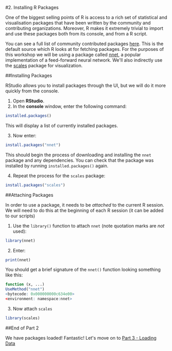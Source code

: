 #2. Installing R Packages

One of the biggest selling points of R is access to a rich set of statistical and visualisation packages that have been written by the community and contributing organizations. Moreover, R makes it extremely trivial to import and use these packages both from its console, and from a R script.

You can see a full list of community contributed packages [here](https://cran.r-project.org/web/packages/). This is the default source which R looks at for fetching packages. For the purposes of this workshop we will be using a package called [nnet](https://cran.r-project.org/web/packages/nnet/index.html), a popular implementation of a feed-forward neural network. We'll also indirectly use the [scales](https://cran.r-project.org/web/packages/scales/index.html) package for visualization.


##Installing Packages

RStudio allows you to install packages through the UI, but we will do it more quickly from the console.

1. Open __RStudio__.
2. In the __console__ window, enter the following command: 
  ```R
  installed.packages()
  ```

  This will display a list of currently installed packages.

3. Now enter:
  ```R
  install.packages("nnet")
  ```

  This should begin the process of downloading and installing the `nnet` package and any dependencies. You can check that the package was installed by running `installed.packages()` again.
  
4. Repeat the process for the `scales` package:
  ```R
  install.packages("scales")
  ```


##Attaching Packages

In order to use a package, it needs to be _attached_ to the current R session. We will need to do this at the beginning of each R session (it can be added to our scripts)

1. Use the `library()` function to attach `nnet` (note quotation marks are _not_ used):
  ```R
  library(nnet)
  ```

2. Enter:
  ```R
  print(nnet)
  ```

  You should get a brief signature of the `nnet()` function looking something like this:
  
  ```R
  function (x, ...) 
  UseMethod("nnet")
  <bytecode: 0x000000000c634e00>
  <environment: namespace:nnet>
  ```

3. Now attach `scales`
  ```R
  library(scales)
  ```

##End of Part 2

We have packages loaded! Fantastic! Let's move on to [Part 3 - Loading Data](Part3-Loading-Data.md)

 
